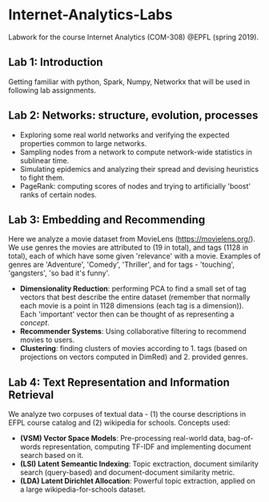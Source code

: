 # Internet-Analytics-Labs
Labwork for the course Internet Analytics (COM-308) @EPFL (spring 2019).

## Lab 1: Introduction
Getting familiar with python, Spark, Numpy, Networkx that will be used in following lab assignments.

## Lab 2: Networks: structure, evolution, processes
* Exploring some real world networks and verifying the expected properties common to large networks.
* Sampling nodes from a network to compute network-wide statistics in sublinear time.
* Simulating epidemics and analyzing their spread and devising heuristics to fight them.
* PageRank: computing scores of nodes and trying to artificially 'boost' ranks of certain nodes.

## Lab 3: Embedding and Recommending
Here we analyze a movie dataset from MovieLens (https://movielens.org/). We use genres the movies are attributed to (19 in total), and tags (1128 in total), each of which have some given 'relevance' with a movie. Examples of genres are 'Adventure', 'Comedy', 'Thriller', and for tags - 'touching', 'gangsters', 'so bad it's funny'.
* **Dimensionality Reduction**: performing PCA to find a small set of tag vectors that best describe the entire dataset (remember that normally each movie is a point in 1128 dimensions (each tag is a dimension)). Each 'important' vector then can be thought of as representing a *concept*.
* **Recommender Systems**: Using collaborative filtering to recommend movies to users.
* **Clustering**: finding clusters of movies according to 1. tags (based on projections on vectors computed in DimRed) and 2. provided genres.

## Lab 4: Text Representation and Information Retrieval
We analyze two corpuses of textual data - (1) the course descriptions in EFPL course catalog and (2) wikipedia for schools. Concepts used:
* **(VSM) Vector Space Models**: Pre-processing real-world data, bag-of-words representation, computing TF-IDF and implementing document search based on it.
* **(LSI) Latent Semeantic Indexing**: Topic exctraction, document similarity search (query-based) and document-document similarity metric.
* **(LDA) Latent Dirichlet Allocation**: Powerful topic extraction, applied on a large wikipedia-for-schools dataset.
